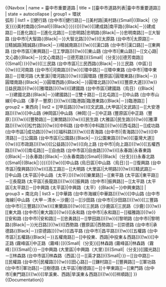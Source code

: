 {{Navbox
| name = 臺中市重要道路
| title = [[臺中市道路列表|臺中市重要道路]]
| state = autocollapse
| group1 = 環狀<br>弧形
|  list1 = [[健行路 (台中市)|健行路]]－[[美村路|美村路{{Small|{{Black|（分支}}}}美村南路{{Small|{{Black|）}}}}]]{{!w}}[[建成路|南平路{{Black|－}}建成路]]－[[進化路]]－[[進化北路]]－[[忠明路|忠明路{{Black|－}}忠明南路]]－[[大智路 (台中市)|大智路{{Black|－}}大智北路]]{{!w}}[[太原路 (台中市)|太原路]]－[[精誠路|精誠路{{Black|－}}精誠南路]]{{!w}}[[漢口路 (台中市)|漢口路]]－[[東興路 (台中市區)|東興路]]－[[工學路]]{{!w}}[[東山路 (台中市)|東山路]]－[[文心路|文心路{{Black|－}}文心南路]]－[[德芳路]]{{Small|（分支}}[[德芳南路]]{{Small|）}}{{!w}}[[三民路 (台中市區)|三民西路{{Black|－}}三民路（中區）]]{{!w}}[[河南路 (台中市)|河南路]]{{!w}}[[環中路]]－[[環中東路 (台中市)|環中東路]]－[[環河路 (大里溪)|環河路]]{{!w}}[[圓環路 (豐原區)|圓環東路{{Black|－}}圓環南路{{Black|－}}圓環西路{{Black|－}}圓環北路]]{{!w}}[[豐原大道]]{{!w}}[[益民路]]{{!w}}[[雅環路]]{{!w}}[[建國路 (台中市區)|建國路（烏日）{{Black|－}}建國北路{{Black|－}}建國路]]－[[雙十路]]－[[北屯路]]－[[中山路 (台中市山線)|中山路（潭子－豐原）]]{{!w}}[[臨港路|臨港東路{{Black|－}}臨港路]]
| group2 = 東西向
|  list2 = [[甲后路]]{{!w}}[[文武路_(大甲區)|文武路]]－[[大安港路]]{{!w}}[[中山路 (神岡區)|中山路（神岡）]]－[[中正路 (豐原區)|中正路（豐原）]]{{!w}}[[豐勢路]]－[[東關路]]{{!w}}[[民生路 (大雅區)|民生路]]{{!w}}[[雅潭路]]{{!w}}[[松竹路]]{{!w}}[[中科路 (台中市)|中科路]]{{!w}}[[西屯路]]－[[成功路 (台中市區)|成功路]]{{!w}}[[福科路]]{{!w}}[[青海路 (台中市)|青海路]]{{!w}}[[中清路]]－[[公園路 (台中市區)|公園路{{Black|－}}公園東路]]{{!w}}[[臺灣大道]]{{!w}}[[市政路]]{{!w}}[[公益路]]{{!w}}[[向上路 (台中市)|向上路]]{{!w}}[[五權西路]]{{!w}}[[南屯路]]－[[自由路 (台中市區)|自由路]]{{!w}}[[永春路|永春東路{{Black|－}}永春路{{Black|－}}永春南路{{Small|{{Black|（分支}}}}永春北路{{Small|{{Black|）}}}}]]{{!w}}[[中山路 (烏日區)|中山路（烏日）]]－[[復興路 (台中市區)|復興路]]{{!w}}[[高工路]]－[[大明路 (大里區)|大明路]]{{!w}}[[精武路]]－[[中山路 (太平區)|中山路（太平）]]{{!w}}[[樂業路]]－[[東平路 (太平區)|東平路]]－[[長龍路 (太平區)|長龍路]]{{!w}}[[振興路 (台中市)|振興路]]－[[太平路 (太平區)|太平路]]－[[中興路 (太平區)|中興路（太平）{{Black|－}}中興東路]]
| group3 = 南北向
|  list3 = [[中華路 (台中市海線)|中華路]]{{!w}}[[中山路 (台中市海線)|中山路（大甲－清水－沙鹿）]]－[[沙田路 (台中市)|沙田路]]{{!w}}[[三豐路 (台中市)|三豐路]]{{!w}}[[東蘭路]]{{!w}}[[三民路 (沙鹿區)|三民路（沙鹿）]]{{!w}}[[東大路 (台中市)|東大路]]{{!w}}[[永和路 (台中市)|永和路]]－[[福雅路]]{{!w}}[[安和路 (台中市)|安和路]]－[[忠勇路]]－[[學田路]]{{!w}}[[黎明路 (台中市)|黎明路{{Black|－}}光日路]]{{!w}}[[西勢路 (豐原區)|西勢路]]－[[崇德路 (台中市)|承德路{{Black|－}}崇德路]]{{!w}}[[昌平路 (台中市)|昌平路]]{{!w}}[[五權路 (台中市區)|五權路{{Black|－}}五權南路]]－[[中投東、西路|中投東＆西路]]{{!w}}[[中正路 (霧峰區)|中正路（霧峰）]]{{Small|（分支}}[[林森路 (霧峰區)|林森路（霧峰）]]{{Small|）}}－[[中興路 (大里區)|中興路（大里）]]{{Small|（分支}}[[國光路]]－[[林森路 (台中市區)|林森路（西區）]]－[[英才路]]{{Small|）}}－[[台中路]]－[[民權路 (台中市)|民權路]]{{!w}}[[田心路]]－[[鎌村路]]－[[豐興路]]－[[軍功路 (台中市)|軍功路]]－[[樹德路 (太平區)|樹德路]]－[[十甲東路]]－[[東門路 (台中市)|東門路]]{{!w}}[[旱溪東、西路|旱溪東＆西路]]{{!w}}[[祥順路]]
}}<noinclude>{{Documentation}}</noinclude>